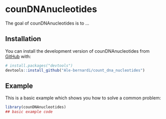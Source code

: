 
# counDNAnucleotides

<!-- badges: start -->
<!-- badges: end -->

The goal of counDNAnucleotides is to ...

## Installation

You can install the development version of counDNAnucleotides from [GitHub](https://github.com/) with:

``` r
# install.packages("devtools")
devtools::install_github("Ale-bernardi/count_dna_nucleotides")
```

## Example

This is a basic example which shows you how to solve a common problem:

``` r
library(counDNAnucleotides)
## basic example code
```

